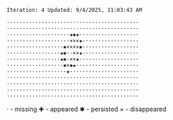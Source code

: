`Iteration: 4 Updated: 9/4/2025, 11:03:43 AM`
<!-- GOL_START -->
`··········································`</br>
`··········································`</br>
`····················✚✱✚···················`</br>
`····················×××✚··················`</br>
`··················✱××××✱··················`</br>
`·················✚✱··××✚··················`</br>
`·················✚✱·××✚···················`</br>
`··················✱×✱✚····················`</br>
`···················✚······················`</br>
`··········································`</br>
`··········································`</br>
`··········································`</br>
`··········································`</br>
<!-- GOL_END -->
· - missing
✚ - appeared
✱ - persisted
× - disappeared